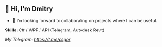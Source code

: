 ## 👋 Hi, I’m Dmitry

- 💞️ I’m looking forward to collaborating on projects where I can be useful.

**Skills:** C# / WPF / API (Telegram, Autodesk Revit)

_My Telegram: https://t.me/dsgor_
<!---
dsgoryachev/dsgoryachev is a ✨ special ✨ repository because its `README.md` (this file) appears on your GitHub profile.
You can click the Preview link to take a look at your changes.
--->
